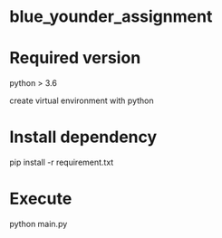 # blue_younder_assignment

# Required version
python > 3.6

create virtual environment with python

# Install dependency
pip install -r requirement.txt

# Execute
python main.py
